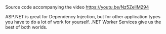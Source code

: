 Source code accompanying the video https://youtu.be/Nz5ZellM294

ASP.NET is great for Dependency Injection, but for other application types you have to do a lot of work for yourself. .NET Worker Services give us the best of both worlds.
